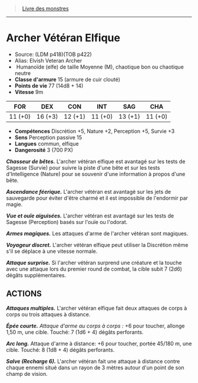 ﻿> [Livre des monstres](tome_of_beasts.md)

---

# Archer Vétéran Elfique

- Source: (LDM p418)(TOB p422)
- Alias: Elvish Veteran Archer
-  Humanoïde (elfe) de taille Moyenne (M), chaotique bon ou chaotique neutre
- **Classe d'armure** 15 (armure de cuir clouté)
- **Points de vie** 77 (14d8 + 14)
- **Vitesse** 9m

|FOR|DEX|CON|INT|SAG|CHA|
|---|---|---|---|---|---|
|11 (+0)|16 (+3)|12 (+1)|11 (+0)|13 (+1)|11 (+0)|

- **Compétences** Discrétion +5, Nature +2, Perception +5, Survie +3
- **Sens** Perception passive 15
- **Langues** commun, elfique
- **Dangerosité** 3 (700 PX)

**_Chasseur de bêtes._** L'archer vétéran elfique est avantagé sur les tests de Sagesse (Survie) pour suivre la piste d'une bête et sur les tests d'Intelligence (Nature) pour se souvenir d'une information à propos d'une bête.

**_Ascendance féerique._** L'archer vétéran est avantagé sur les jets de sauvegarde pour éviter d'être charmé et il est impossible de l'endormir par magie.

**_Vue et ouïe aiguisées._** L'archer vétéran est avantagé sur les tests de Sagesse (Perception) basés sur l'ouïe ou l'odorat.

**_Armes magiques._** Les attaques d'arme de l'archer vétéran sont magiques.

**_Voyageur discret._** L'archer vétéran elfique peut utiliser la Discrétion même s'il se déplace à une vitesse normale.

**_Attaque surprise._** Si l'archer vétéran surprend une créature et la touche avec une attaque lors du premier round de combat, la cible subit 7 (2d6) dégâts supplémentaires.

## ACTIONS

**_Attaques multiples._** L'archer vétéran elfique fait deux attaques de corps à corps ou trois attaques à distance.

**_Épée courte._** _Attaque d'arme au corps à corps :_ +6 pour toucher, allonge 1,50 m, une cible. Touché: 7 (1d6 + 4) dégâts perforants.

**_Arc long._** Attaque d'arme à distance: +6 pour toucher, portée 45/180 m, une cible. Touché: 8 (1d8 + 4) dégâts perforants.

**_Salve (Recharge 6)._** L'archer vétéran fait une attaque à distance contre chaque ennemi situé dans un rayon de 3 mètres autour d'un point de son champ de vision.

